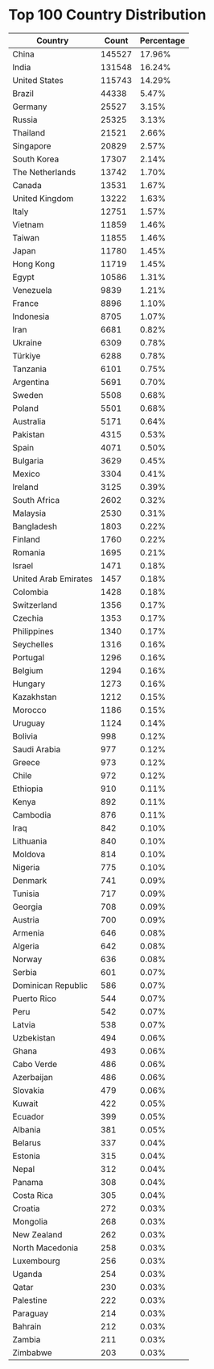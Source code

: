 # Top 100 Country Distribution
| Country | Count | Percentage |
|----|----|----|
| China | 145527 | 17.96% |
| India | 131548 | 16.24% |
| United States | 115743 | 14.29% |
| Brazil | 44338 | 5.47% |
| Germany | 25527 | 3.15% |
| Russia | 25325 | 3.13% |
| Thailand | 21521 | 2.66% |
| Singapore | 20829 | 2.57% |
| South Korea | 17307 | 2.14% |
| The Netherlands | 13742 | 1.70% |
| Canada | 13531 | 1.67% |
| United Kingdom | 13222 | 1.63% |
| Italy | 12751 | 1.57% |
| Vietnam | 11859 | 1.46% |
| Taiwan | 11855 | 1.46% |
| Japan | 11780 | 1.45% |
| Hong Kong | 11719 | 1.45% |
| Egypt | 10586 | 1.31% |
| Venezuela | 9839 | 1.21% |
| France | 8896 | 1.10% |
| Indonesia | 8705 | 1.07% |
| Iran | 6681 | 0.82% |
| Ukraine | 6309 | 0.78% |
| Türkiye | 6288 | 0.78% |
| Tanzania | 6101 | 0.75% |
| Argentina | 5691 | 0.70% |
| Sweden | 5508 | 0.68% |
| Poland | 5501 | 0.68% |
| Australia | 5171 | 0.64% |
| Pakistan | 4315 | 0.53% |
| Spain | 4071 | 0.50% |
| Bulgaria | 3629 | 0.45% |
| Mexico | 3304 | 0.41% |
| Ireland | 3125 | 0.39% |
| South Africa | 2602 | 0.32% |
| Malaysia | 2530 | 0.31% |
| Bangladesh | 1803 | 0.22% |
| Finland | 1760 | 0.22% |
| Romania | 1695 | 0.21% |
| Israel | 1471 | 0.18% |
| United Arab Emirates | 1457 | 0.18% |
| Colombia | 1428 | 0.18% |
| Switzerland | 1356 | 0.17% |
| Czechia | 1353 | 0.17% |
| Philippines | 1340 | 0.17% |
| Seychelles | 1316 | 0.16% |
| Portugal | 1296 | 0.16% |
| Belgium | 1294 | 0.16% |
| Hungary | 1273 | 0.16% |
| Kazakhstan | 1212 | 0.15% |
| Morocco | 1186 | 0.15% |
| Uruguay | 1124 | 0.14% |
| Bolivia | 998 | 0.12% |
| Saudi Arabia | 977 | 0.12% |
| Greece | 973 | 0.12% |
| Chile | 972 | 0.12% |
| Ethiopia | 910 | 0.11% |
| Kenya | 892 | 0.11% |
| Cambodia | 876 | 0.11% |
| Iraq | 842 | 0.10% |
| Lithuania | 840 | 0.10% |
| Moldova | 814 | 0.10% |
| Nigeria | 775 | 0.10% |
| Denmark | 741 | 0.09% |
| Tunisia | 717 | 0.09% |
| Georgia | 708 | 0.09% |
| Austria | 700 | 0.09% |
| Armenia | 646 | 0.08% |
| Algeria | 642 | 0.08% |
| Norway | 636 | 0.08% |
| Serbia | 601 | 0.07% |
| Dominican Republic | 586 | 0.07% |
| Puerto Rico | 544 | 0.07% |
| Peru | 542 | 0.07% |
| Latvia | 538 | 0.07% |
| Uzbekistan | 494 | 0.06% |
| Ghana | 493 | 0.06% |
| Cabo Verde | 486 | 0.06% |
| Azerbaijan | 486 | 0.06% |
| Slovakia | 479 | 0.06% |
| Kuwait | 422 | 0.05% |
| Ecuador | 399 | 0.05% |
| Albania | 381 | 0.05% |
| Belarus | 337 | 0.04% |
| Estonia | 315 | 0.04% |
| Nepal | 312 | 0.04% |
| Panama | 308 | 0.04% |
| Costa Rica | 305 | 0.04% |
| Croatia | 272 | 0.03% |
| Mongolia | 268 | 0.03% |
| New Zealand | 262 | 0.03% |
| North Macedonia | 258 | 0.03% |
| Luxembourg | 256 | 0.03% |
| Uganda | 254 | 0.03% |
| Qatar | 230 | 0.03% |
| Palestine | 222 | 0.03% |
| Paraguay | 214 | 0.03% |
| Bahrain | 212 | 0.03% |
| Zambia | 211 | 0.03% |
| Zimbabwe | 203 | 0.03% |
